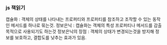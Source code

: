 ### js 책읽기 

캡슐화 : 객체의 상태를 나타내는 프로퍼티와 프로퍼티를 참조하고 조작할 수 있는 동작인 메서드를 하나로 묶는것.
정보은닉 : 캡슐화는 객체의 특성 프로퍼티나 메서드를 감출 목적으로 사용되기도 하는것
정보은닉의 장점 : 객체의 상태가 변경되는것을 방지해 정보를 보호하고, 결합도를 낮추는 효과가 있음. 

